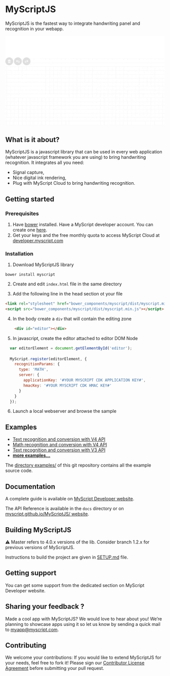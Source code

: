 # MyScriptJS
 
MyScriptJS is the fastest way to integrate handwriting panel and recognition in your webapp.
 
![MyScriptJS preview](preview.gif)



## What is it about?

MyScriptJS is a javascript library that can be used in every web application (whatever javascript framework you are using) to bring handwriting recognition. 
It integrates all you need:  
* Signal capture,
* Nice digital ink rendering,
* Plug with MyScript Cloud to bring handwriting recognition.

## Getting started

### Prerequisites

1. Have [bower](https://bower.io/#install-bower) installed.
Have a MyScript developer account. You can create one [here](https://developer.myscript.com/).
2. Get your keys and the free monthly quota to access MyScript Cloud at [developer.myscript.com](https://developer.myscript.com)

### Installation

1. Download MyScriptJS library
```shell
bower install myscript
```
2. Create and edit `index.html` file in the same directory

3. Add the following line in the head section ot your file

```html
<link rel="stylesheet" href="bower_components/myscript/dist/myscript.min.css"/>
<script src="bower_components/myscript/dist/myscript.min.js"></script>
```

4. In the body create a `div` that will contain the editing zone

```html
    <div id="editor"></div>
```

5. In javascript, create the editor attached to editor DOM Node

```javascript
  var editorElement = document.getElementById('editor');

  MyScript.register(editorElement, {
    recognitionParams: {
      type: 'MATH',
      server: {
        applicationKey: '#YOUR MYSCRIPT CDK APPLICATION KEY#',
        hmacKey: '#YOUR MYSCRIPT CDK HMAC KEY#'
      }
    }
  });
```
   
6. Launch a local webserver and browse the sample


## Examples

- [Text recognition and conversion with V4 API](https://myscript.github.io/MyScriptJS//examples/v4/websocket_text_iink.html)
- [Math recognition and conversion with V4 API](https://myscript.github.io/MyScriptJS/examples/v4/websocket_math_iink.html)
- [Text recognition and conversion with V3 API](https://myscript.github.io/MyScriptJS/examples/v3/websocket_text.html) 
- [**more examples...**](https://myscript.github.io/MyScriptJS/examples/)

The [directory examples/](/examples) of this git repository contains all the example source code. 
   
## Documentation

A complete guide is available on [MyScript Developer website](https://developer.myscript.com/docs/interactive-ink/1.0/web/myscriptjs/).

The API Reference is available in the `docs` directory or on [myscript.github.io/MyScriptJS/ website](https://myscript.github.io/MyScriptJS/).

## Building MyScriptJS

:warning: Master refers to 4.0.x versions of the lib. Consider branch 1.2.x for previous versions of MyScriptJS.

Instructions to build the project are given in [SETUP.md](SETUP.md) file.


## Getting support

You can get some support from the dedicated section on MyScript Developer website.

## Sharing your feedback ?

Made a cool app with MyScriptJS? We would love to hear about you!
We’re planning to showcase apps using it so let us know by sending a quick mail to [myapp@myscript.com](mailto://myapp@myscript.com).

## Contributing

We welcome your contributions: 
If you would like to extend MyScriptJS for your needs, feel free to fork it!
Please sign our [Contributor License Agreement](CONTRIBUTING.md) before submitting your pull request.
